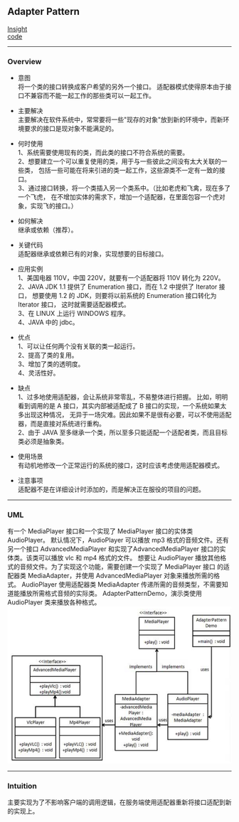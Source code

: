 ## Adapter Pattern
[Insight](https://www.runoob.com/design-pattern/adapter-pattern.html)  
[code](https://github.com/wan-h/BrainpowerCode/blob/master/DesignPatterns/AdapterPattern.py)

---
### Overview  
* 意图  
将一个类的接口转换成客户希望的另外一个接口。
适配器模式使得原本由于接口不兼容而不能一起工作的那些类可以一起工作。

* 主要解决  
主要解决在软件系统中，常常要将一些"现存的对象"放到新的环境中，而新环境要求的接口是现对象不能满足的。

* 何时使用  
1、系统需要使用现有的类，而此类的接口不符合系统的需要。  
2、想要建立一个可以重复使用的类，用于与一些彼此之间没有太大关联的一些类，
包括一些可能在将来引进的类一起工作，这些源类不一定有一致的接口。  
3、通过接口转换，将一个类插入另一个类系中。（比如老虎和飞禽，现在多了一个飞虎，
在不增加实体的需求下，增加一个适配器，在里面包容一个虎对象，实现飞的接口。）  

* 如何解决  
继承或依赖（推荐）。

* 关键代码  
适配器继承或依赖已有的对象，实现想要的目标接口。

* 应用实例  
1、美国电器 110V，中国 220V，就要有一个适配器将 110V 转化为 220V。  
2、JAVA JDK 1.1 提供了 Enumeration 接口，而在 1.2 中提供了 Iterator 接口，
想要使用 1.2 的 JDK，则要将以前系统的 Enumeration 接口转化为 Iterator 接口，
这时就需要适配器模式。  
3、在 LINUX 上运行 WINDOWS 程序。  
4、JAVA 中的 jdbc。

* 优点  
1、可以让任何两个没有关联的类一起运行。  
2、提高了类的复用。  
3、增加了类的透明度。  
4、灵活性好。

* 缺点  
1、过多地使用适配器，会让系统非常零乱，不易整体进行把握。
比如，明明看到调用的是 A 接口，其实内部被适配成了 B 接口的实现，一个系统如果太多出现这种情况，
无异于一场灾难。因此如果不是很有必要，可以不使用适配器，而是直接对系统进行重构。  
2、由于 JAVA 至多继承一个类，所以至多只能适配一个适配者类，而且目标类必须是抽象类。

* 使用场景  
有动机地修改一个正常运行的系统的接口，这时应该考虑使用适配器模式。

* 注意事项  
适配器不是在详细设计时添加的，而是解决正在服役的项目的问题。

---
### UML  
有一个 MediaPlayer 接口和一个实现了 MediaPlayer 接口的实体类 AudioPlayer。
默认情况下，AudioPlayer 可以播放 mp3 格式的音频文件。还有另一个接口 AdvancedMediaPlayer 
和实现了AdvancedMediaPlayer 接口的实体类。该类可以播放 vlc 和 mp4 格式的文件。
想要让 AudioPlayer 播放其他格式的音频文件。为了实现这个功能，需要创建一个实现了 MediaPlayer 接口
的适配器类 MediaAdapter，并使用 AdvancedMediaPlayer 对象来播放所需的格式。
AudioPlayer 使用适配器类 MediaAdapter 传递所需的音频类型，不需要知道能播放所需格式音频的实际类。
AdapterPatternDemo，演示类使用 AudioPlayer 类来播放各种格式。  
![](src/UML_0.PNG)  

---
### Intuition  
主要实现为了不影响客户端的调用逻辑，在服务端使用适配器重新将接口适配到新的实现上。